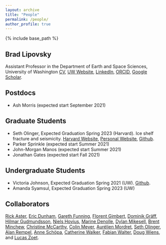 ```yaml
---
layout: archive
title: "People"
permalink: /people/
author_profile: true
---
```


{% include base_path %}

## Brad Lipovsky
Assistant Professor in the Department of Earth and Space Sciences, University of Washington
[CV](/files/cv.pdf), [UW Website](https://www.ess.washington.edu/people/profile.php?pid=lipovsky--brad), [LinkedIn](https://www.linkedin.com/in/brad-lipovsky-76a00719), [ORCID](https://orcid.org/0000-0003-4940-0745), [Google Scholar](https://scholar.google.com/citations?user=QLRsDhMAAAAJ&hl=en).

## Postdocs
- Ash Morris (expected start September 2021)

## Graduate Students
- Seth Olinger, Expected Graduation Spring 2023 (Harvard). Ice shelf fracture and seismicity. [Harvard Website](https://eps.harvard.edu/people/seth-olinger), [Personal Website](https://setholinger.github.io/), [Github](http://github.com/setholinger).
- Parker Sprinkle (expected start Summer 2021)
- John-Morgan Manos (expected start Summer 2021)
- Jonathan Gates (expected start Fall 2021)

## Undergraduate Students
- Victoria Johnson, Expected Graduation Spring 2021 (UW). [Github](https://github.com/v-johnson).
- Amanda Syamsul, Expected Graduation Spring 2023 (UW)

## Collaborators 
[Rick Aster](https://sites.warnercnr.colostate.edu/aster/),  [Eric Dunham](https://pangea.stanford.edu/~edunham/),  [Gareth Funning](http://www.garethfunning.com/), [Florent Gimbert](http://pp.ige-grenoble.fr/annuaire/annuaire-osug-ige/gimbertf.htm), [Dominik Gräff](http://www.vaw.ethz.ch/en/people/person-detail.html?persid=235960), [Hilmar Gudmundsson](https://www.northumbria.ac.uk/about-us/our-staff/g/g-hilmar-gudmundsson/),  [Niels Hovius](https://www.gfz-potsdam.de/en/staff/niels-hovius/), [Marine Denolle](https://www.ess.washington.edu/people/profile.php?pid=denolle--marine), [Dylan Mikesell](https://earth.boisestate.edu/people/dylanmikesell/), [Brent Minchew](https://eapsweb.mit.edu/people/minchew), [Christine McCarthy](https://www.ldeo.columbia.edu/user/mccarthy), [Colin Meyer](https://engineering.dartmouth.edu/people/faculty/colin-meyer), [Aurélien Mordret](https://sites.google.com/site/aurelienmordretswebpage/home?authuser=0), [Seth Olinger](https://eps.harvard.edu/people/seth-olinger), [Alan Rempel](https://pages.uoregon.edu/rempel/),  [Anne Schöpa](https://www.gfz-potsdam.de/en/staff/anne-schoepa/sec51/), [Catherine Walker](https://www.whoi.edu/profile/cwalker/), [Fabian Walter](http://www.vaw.ethz.ch/en/people/person-detail.MTI0OTY2.TGlzdC8xOTYxLDE1MTczNjI1ODA=.html), [Doug Wiens](https://eps.wustl.edu/people/douglas-wiens), and [Lucas Zoet](http://geoscience.wisc.edu/geoscience/people/faculty/lucas-zoet/).
